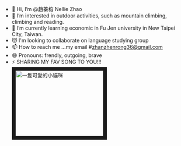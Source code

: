 - 👋 Hi, I’m @趙蓁榕 Nellie Zhao
- 👀 I’m interested in outdoor activities, such as mountain climbing, climbing and reading. 
- 🌱 I’m currently learning economic in Fu Jen university in New Taipei City, Taiwan.
- 😻 I'm looking to collaborate on language studying group
- 📫 How to reach me ...my email #zhanzhenrong36@gmail.com
- 😄 Pronouns: frendly, outgoing, brave
- ⚡ SHARING MY FAV SONG TO YOU!!!
<a href="http://www.youtube.com/watch?feature=player_embedded&v=https://www.youtube.com/watch?v=Y1xs_xPb46M
" target="_blank"><img src="http://img.youtube.com/vi/https://www.youtube.com/watch?v=Y1xs_xPb46M/0.jpg" 
alt="一隻可愛的小貓咪" width="240" height="180" border="10" /></a>
<!---
Nellie Zhao is a ✨ special ✨ repository because its `README.md` (this file) appears on your GitHub profile.
You can click the Preview link to take a look at your changes.
--->
